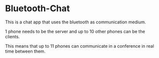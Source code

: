 # Bluetooth-Chat
This is a chat app that uses the bluetooth as communication medium.

1 phone needs to be the server and up to 10 other phones can be the clients.

This means that up to 11 phones can communicate in a conference in real time between them.

